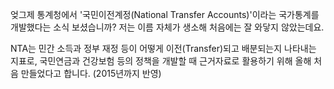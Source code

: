 엊그제 통계청에서 '국민이전계정(National Transfer Accounts)'이라는 국가통계를 개발했다는 소식 보셨습니까? 저는 이름 자체가 생소해 처음에는 잘 와닿지 않았는데요. 

NTA는 민간 소득과 정부 재정 등이 어떻게 이전(Transfer)되고 배분되는지 나타내는 지표로, 국민연금과 건강보험 등의 정책을 개발할 때 근거자료로 활용하기 위해 올해 처음 만들었다고 합니다. (2015년까지 반영)
